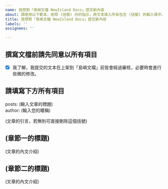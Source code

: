 ```yaml
---
name: 我想對「島嶼文檔 NewIsland Docs」提交新內容
about: 請使用以下範本，依照 (括號) 內的指示，將文本填入所有包含 (括號) 的輸入框中，並取代 (括號) 本身。
title: 我想對「島嶼文檔 NewIsland Docs」提交新內容
labels: ''
assignees: ''

---
```


## 撰寫文檔前請先同意以所有項目
- [x] 我了解，我提交的文本在上架到「島嶼文檔」前皆會經過審核，必要時會進行些微的修改。

## 請填寫下方所有項目
<!-- 請填寫下方所有項目 -->
posts: (輸入文章的標題)  
author: (輸入您的暱稱)

<!-- 請在下方開始撰寫文章，請盡可能使用 Markdown 語法 -->
(文章的引言，若無則可直接刪除這個括號)

<!-- 可以複製下方的格式，直至您撰寫完成 -->
## (章節一的標題)
(文章的內文介紹)

## (章節二的標題)
(文章的內文介紹)
